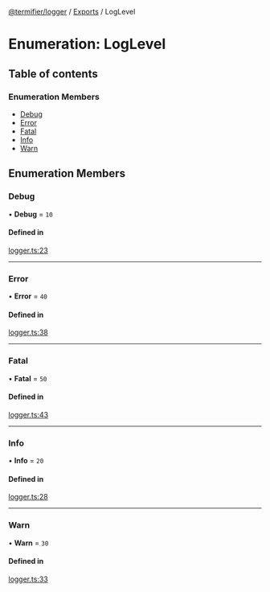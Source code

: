 [@termifier/logger](../README.md) / [Exports](../modules.md) / LogLevel

# Enumeration: LogLevel

## Table of contents

### Enumeration Members

- [Debug](LogLevel.md#debug)
- [Error](LogLevel.md#error)
- [Fatal](LogLevel.md#fatal)
- [Info](LogLevel.md#info)
- [Warn](LogLevel.md#warn)

## Enumeration Members

### Debug

• **Debug** = ``10``

#### Defined in

[logger.ts:23](https://github.com/permasoft-factory/termifier/blob/388d243/packages/logger/src/logger.ts#L23)

___

### Error

• **Error** = ``40``

#### Defined in

[logger.ts:38](https://github.com/permasoft-factory/termifier/blob/388d243/packages/logger/src/logger.ts#L38)

___

### Fatal

• **Fatal** = ``50``

#### Defined in

[logger.ts:43](https://github.com/permasoft-factory/termifier/blob/388d243/packages/logger/src/logger.ts#L43)

___

### Info

• **Info** = ``20``

#### Defined in

[logger.ts:28](https://github.com/permasoft-factory/termifier/blob/388d243/packages/logger/src/logger.ts#L28)

___

### Warn

• **Warn** = ``30``

#### Defined in

[logger.ts:33](https://github.com/permasoft-factory/termifier/blob/388d243/packages/logger/src/logger.ts#L33)
